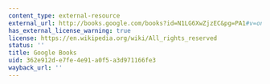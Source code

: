 ```yaml
---
content_type: external-resource
external_url: http://books.google.com/books?id=N1LG6XwZjzEC&pg=PA1#v=onepage
has_external_license_warning: true
license: https://en.wikipedia.org/wiki/All_rights_reserved
status: ''
title: Google Books
uid: 362e912d-e7fe-4e91-a0f5-a3d971166fe3
wayback_url: ''
---
```


